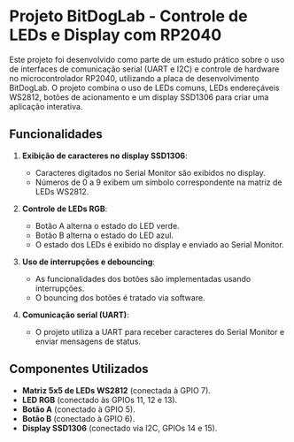 # Projeto BitDogLab - Controle de LEDs e Display com RP2040

Este projeto foi desenvolvido como parte de um estudo prático sobre o uso de interfaces de comunicação serial (UART e I2C) e controle de hardware no microcontrolador RP2040, utilizando a placa de desenvolvimento BitDogLab. O projeto combina o uso de LEDs comuns, LEDs endereçáveis WS2812, botões de acionamento e um display SSD1306 para criar uma aplicação interativa.

## Funcionalidades

1. **Exibição de caracteres no display SSD1306**:
   - Caracteres digitados no Serial Monitor são exibidos no display.
   - Números de 0 a 9 exibem um símbolo correspondente na matriz de LEDs WS2812.

2. **Controle de LEDs RGB**:
   - Botão A alterna o estado do LED verde.
   - Botão B alterna o estado do LED azul.
   - O estado dos LEDs é exibido no display e enviado ao Serial Monitor.

3. **Uso de interrupções e debouncing**:
   - As funcionalidades dos botões são implementadas usando interrupções.
   - O bouncing dos botões é tratado via software.

4. **Comunicação serial (UART)**:
   - O projeto utiliza a UART para receber caracteres do Serial Monitor e enviar mensagens de status.

## Componentes Utilizados

- **Matriz 5x5 de LEDs WS2812** (conectada à GPIO 7).
- **LED RGB** (conectado às GPIOs 11, 12 e 13).
- **Botão A** (conectado à GPIO 5).
- **Botão B** (conectado à GPIO 6).
- **Display SSD1306** (conectado via I2C, GPIOs 14 e 15).
